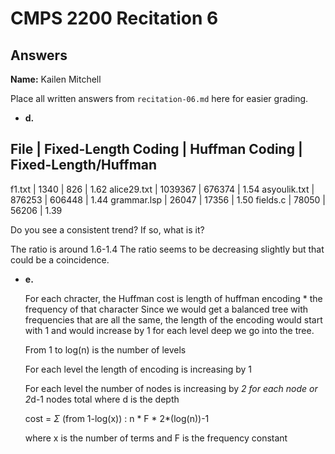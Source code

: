# CMPS 2200 Recitation 6
## Answers

**Name:** Kailen Mitchell


Place all written answers from `recitation-06.md` here for easier grading.



- **d.**

File | Fixed-Length Coding | Huffman Coding | Fixed-Length/Huffman
----------------------------------------------------------------------
f1.txt        |        1340        |       826         | 1.62
alice29.txt   |        1039367     |      676374       | 1.54
asyoulik.txt  |        876253      |      606448       | 1.44
grammar.lsp   |        26047       |      17356        | 1.50
fields.c      |         78050      |      56206        | 1.39

Do you see a consistent trend? If so, what is it?

The ratio is around 1.6-1.4
The ratio seems to be decreasing slightly but that could be a coincidence. 



- **e.**

  For each chracter, the Huffman cost is length of huffman encoding * the frequency of that character
  Since we would get a balanced tree with frequencies that are all the same, the length of the encoding
  would start with 1 and would increase by 1 for each level deep we go into the tree.
  
  From 1 to log(n) is the number of levels
  
  For each level the length of encoding is increasing by 1
  
  For each level the number of nodes is increasing by *2 for each node or 2*d-1 nodes total where d is the depth


  cost = $\Sigma$ (from 1-log(x)) : n * F * 2*(log(n))-1
  
  where x is the number of terms and F is the frequency constant
